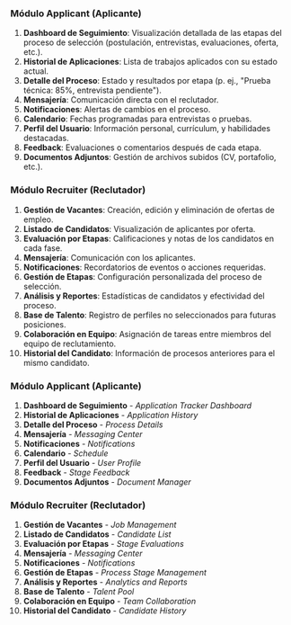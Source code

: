 ### Módulo Applicant (Aplicante)
1. **Dashboard de Seguimiento**: Visualización detallada de las etapas del proceso de selección (postulación, entrevistas, evaluaciones, oferta, etc.).
2. **Historial de Aplicaciones**: Lista de trabajos aplicados con su estado actual.
3. **Detalle del Proceso**: Estado y resultados por etapa (p. ej., "Prueba técnica: 85%, entrevista pendiente").
4. **Mensajería**: Comunicación directa con el reclutador.
5. **Notificaciones**: Alertas de cambios en el proceso.
6. **Calendario**: Fechas programadas para entrevistas o pruebas.
7. **Perfil del Usuario**: Información personal, currículum, y habilidades destacadas.
8. **Feedback**: Evaluaciones o comentarios después de cada etapa.
9. **Documentos Adjuntos**: Gestión de archivos subidos (CV, portafolio, etc.).

### Módulo Recruiter (Reclutador)
1. **Gestión de Vacantes**: Creación, edición y eliminación de ofertas de empleo.
2. **Listado de Candidatos**: Visualización de aplicantes por oferta.
3. **Evaluación por Etapas**: Calificaciones y notas de los candidatos en cada fase.
4. **Mensajería**: Comunicación con los aplicantes.
5. **Notificaciones**: Recordatorios de eventos o acciones requeridas.
6. **Gestión de Etapas**: Configuración personalizada del proceso de selección.
7. **Análisis y Reportes**: Estadísticas de candidatos y efectividad del proceso.
8. **Base de Talento**: Registro de perfiles no seleccionados para futuras posiciones.
9. **Colaboración en Equipo**: Asignación de tareas entre miembros del equipo de reclutamiento.
10. **Historial del Candidato**: Información de procesos anteriores para el mismo candidato. 




### Módulo Applicant (Aplicante)
1. **Dashboard de Seguimiento** - *Application Tracker Dashboard*  
2. **Historial de Aplicaciones** - *Application History*  
3. **Detalle del Proceso** - *Process Details*  
4. **Mensajería** - *Messaging Center*  
5. **Notificaciones** - *Notifications*  
6. **Calendario** - *Schedule*  
7. **Perfil del Usuario** - *User Profile*  
8. **Feedback** - *Stage Feedback*  
9. **Documentos Adjuntos** - *Document Manager*

### Módulo Recruiter (Reclutador)
1. **Gestión de Vacantes** - *Job Management*  
2. **Listado de Candidatos** - *Candidate List*  
3. **Evaluación por Etapas** - *Stage Evaluations*  
4. **Mensajería** - *Messaging Center*  
5. **Notificaciones** - *Notifications*  
6. **Gestión de Etapas** - *Process Stage Management*  
7. **Análisis y Reportes** - *Analytics and Reports*  
8. **Base de Talento** - *Talent Pool*  
9. **Colaboración en Equipo** - *Team Collaboration*  
10. **Historial del Candidato** - *Candidate History*  
